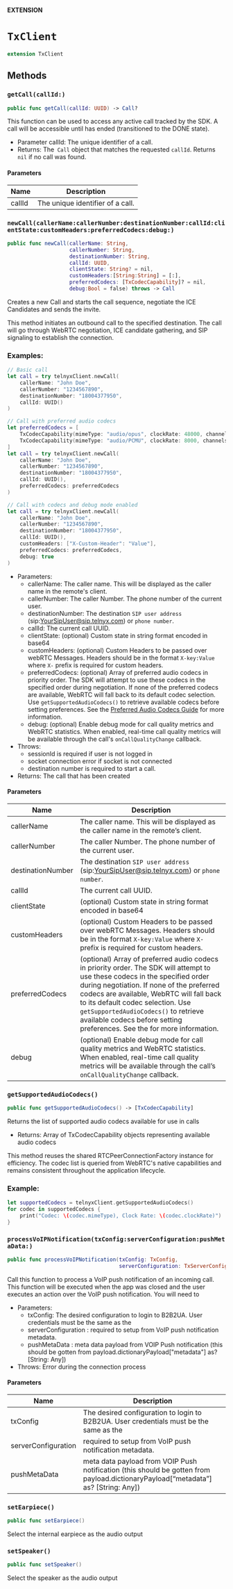 **EXTENSION**

# `TxClient`
```swift
extension TxClient
```

## Methods
### `getCall(callId:)`

```swift
public func getCall(callId: UUID) -> Call?
```

This function can be used to access any active call tracked by the SDK.
 A call will be accessible until has ended (transitioned to the DONE state).
- Parameter callId: The unique identifier of a call.
- Returns: The` Call` object that matches the  requested `callId`. Returns `nil` if no call was found.

#### Parameters

| Name | Description |
| ---- | ----------- |
| callId | The unique identifier of a call. |

### `newCall(callerName:callerNumber:destinationNumber:callId:clientState:customHeaders:preferredCodecs:debug:)`

```swift
public func newCall(callerName: String,
                    callerNumber: String,
                    destinationNumber: String,
                    callId: UUID,
                    clientState: String? = nil,
                    customHeaders:[String:String] = [:],
                    preferredCodecs: [TxCodecCapability]? = nil,
                    debug:Bool = false) throws -> Call
```

Creates a new Call and starts the call sequence, negotiate the ICE Candidates and sends the invite.

This method initiates an outbound call to the specified destination. The call will go through
WebRTC negotiation, ICE candidate gathering, and SIP signaling to establish the connection.

### Examples:
```swift
// Basic call
let call = try telnyxClient.newCall(
    callerName: "John Doe",
    callerNumber: "1234567890",
    destinationNumber: "18004377950",
    callId: UUID()
)

// Call with preferred audio codecs
let preferredCodecs = [
    TxCodecCapability(mimeType: "audio/opus", clockRate: 48000, channels: 2),
    TxCodecCapability(mimeType: "audio/PCMU", clockRate: 8000, channels: 1)
]
let call = try telnyxClient.newCall(
    callerName: "John Doe",
    callerNumber: "1234567890",
    destinationNumber: "18004377950",
    callId: UUID(),
    preferredCodecs: preferredCodecs
)

// Call with codecs and debug mode enabled
let call = try telnyxClient.newCall(
    callerName: "John Doe",
    callerNumber: "1234567890",
    destinationNumber: "18004377950",
    callId: UUID(),
    customHeaders: ["X-Custom-Header": "Value"],
    preferredCodecs: preferredCodecs,
    debug: true
)
```

- Parameters:
  - callerName: The caller name. This will be displayed as the caller name in the remote's client.
  - callerNumber: The caller Number. The phone number of the current user.
  - destinationNumber: The destination `SIP user address` (sip:YourSipUser@sip.telnyx.com) or `phone number`.
  - callId: The current call UUID.
  - clientState: (optional) Custom state in string format encoded in base64
  - customHeaders: (optional) Custom Headers to be passed over webRTC Messages.
    Headers should be in the format `X-key:Value` where `X-` prefix is required for custom headers.
  - preferredCodecs: (optional) Array of preferred audio codecs in priority order.
    The SDK will attempt to use these codecs in the specified order during negotiation.
    If none of the preferred codecs are available, WebRTC will fall back to its default codec selection.
    Use `getSupportedAudioCodecs()` to retrieve available codecs before setting preferences.
    See the [Preferred Audio Codecs Guide](https://github.com/team-telnyx/telnyx-webrtc-ios#preferred-audio-codecs) for more information.
  - debug: (optional) Enable debug mode for call quality metrics and WebRTC statistics.
    When enabled, real-time call quality metrics will be available through the call's `onCallQualityChange` callback.
- Throws:
  - sessionId is required if user is not logged in
  - socket connection error if socket is not connected
  - destination number is required to start a call.
- Returns: The call that has been created

#### Parameters

| Name | Description |
| ---- | ----------- |
| callerName | The caller name. This will be displayed as the caller name in the remote’s client. |
| callerNumber | The caller Number. The phone number of the current user. |
| destinationNumber | The destination `SIP user address` (sip:YourSipUser@sip.telnyx.com) or `phone number`. |
| callId | The current call UUID. |
| clientState | (optional) Custom state in string format encoded in base64 |
| customHeaders | (optional) Custom Headers to be passed over webRTC Messages. Headers should be in the format `X-key:Value` where `X-` prefix is required for custom headers. |
| preferredCodecs | (optional) Array of preferred audio codecs in priority order. The SDK will attempt to use these codecs in the specified order during negotiation. If none of the preferred codecs are available, WebRTC will fall back to its default codec selection. Use `getSupportedAudioCodecs()` to retrieve available codecs before setting preferences. See the  for more information. |
| debug | (optional) Enable debug mode for call quality metrics and WebRTC statistics. When enabled, real-time call quality metrics will be available through the call’s `onCallQualityChange` callback. |

### `getSupportedAudioCodecs()`

```swift
public func getSupportedAudioCodecs() -> [TxCodecCapability]
```

Returns the list of supported audio codecs available for use in calls
- Returns: Array of TxCodecCapability objects representing available audio codecs

This method reuses the shared RTCPeerConnectionFactory instance for efficiency.
The codec list is queried from WebRTC's native capabilities and remains consistent
throughout the application lifecycle.

### Example:
```swift
let supportedCodecs = telnyxClient.getSupportedAudioCodecs()
for codec in supportedCodecs {
    print("Codec: \(codec.mimeType), Clock Rate: \(codec.clockRate)")
}
```

### `processVoIPNotification(txConfig:serverConfiguration:pushMetaData:)`

```swift
public func processVoIPNotification(txConfig: TxConfig,
                                    serverConfiguration: TxServerConfiguration,pushMetaData:[String: Any]) throws
```

Call this function to process a VoIP push notification of an incoming call.
This function will be executed when the app was closed and the user executes an action over the VoIP push notification.
 You will need to
- Parameters:
  - txConfig: The desired configuration to login to B2B2UA. User credentials must be the same as the
  - serverConfiguration : required to setup from  VoIP push notification metadata.
  - pushMetaData : meta data payload from VOIP Push notification
                   (this should be gotten from payload.dictionaryPayload["metadata"] as? [String: Any])
- Throws: Error during the connection process

#### Parameters

| Name | Description |
| ---- | ----------- |
| txConfig | The desired configuration to login to B2B2UA. User credentials must be the same as the |
| serverConfiguration | required to setup from  VoIP push notification metadata. |
| pushMetaData | meta data payload from VOIP Push notification (this should be gotten from payload.dictionaryPayload[“metadata”] as? [String: Any]) |

### `setEarpiece()`

```swift
public func setEarpiece()
```

Select the internal earpiece as the audio output

### `setSpeaker()`

```swift
public func setSpeaker()
```

Select the speaker as the audio output
